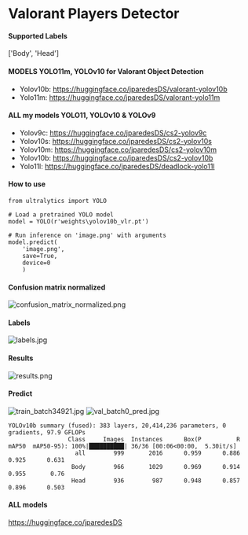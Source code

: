 # Valorant Players Detector

#### Supported Labels
['Body', 'Head']

#### MODELS YOLO11m, YOLOv10 for Valorant Object Detection
- Yolov10b: https://huggingface.co/jparedesDS/valorant-yolov10b
- Yolo11m: https://huggingface.co/jparedesDS/valorant-yolo11m

#### ALL my models YOLO11, YOLOv10 & YOLOv9
- Yolov9c: https://huggingface.co/jparedesDS/cs2-yolov9c
- Yolov10s: https://huggingface.co/jparedesDS/cs2-yolov10s
- Yolov10m: https://huggingface.co/jparedesDS/cs2-yolov10m
- Yolov10b: https://huggingface.co/jparedesDS/cs2-yolov10b
- Yolo11l: https://huggingface.co/jparedesDS/deadlock-yolo11l

#### How to use
```
from ultralytics import YOLO

# Load a pretrained YOLO model
model = YOLO(r'weights\yolov10b_vlr.pt')

# Run inference on 'image.png' with arguments
model.predict(
    'image.png',
    save=True,
    device=0
    )
```
#### Confusion matrix normalized
![confusion_matrix_normalized.png](https://cdn-uploads.huggingface.co/production/uploads/62e1c9b42e4cab6e39dafc97/_yp5HjaiN54WjIur4HS8T.png)
#### Labels
![labels.jpg](https://cdn-uploads.huggingface.co/production/uploads/62e1c9b42e4cab6e39dafc97/MtFhhrP7_kp4d2pJRC8ss.jpeg)
#### Results
![results.png](https://cdn-uploads.huggingface.co/production/uploads/62e1c9b42e4cab6e39dafc97/JLy3fffqvxIoY4C0wcwjR.png)
#### Predict
![train_batch34921.jpg](https://cdn-uploads.huggingface.co/production/uploads/62e1c9b42e4cab6e39dafc97/R0xOHQsHqSpq-8Hc8umRY.jpeg)
![val_batch0_pred.jpg](https://cdn-uploads.huggingface.co/production/uploads/62e1c9b42e4cab6e39dafc97/KWygqgi-Gka7eNdKCkPN1.jpeg)
```
YOLOv10b summary (fused): 383 layers, 20,414,236 parameters, 0 gradients, 97.9 GFLOPs
                 Class     Images  Instances      Box(P          R      mAP50  mAP50-95): 100%|██████████| 36/36 [00:06<00:00,  5.30it/s]
                   all        999       2016      0.959      0.886      0.925      0.631
                  Body        966       1029      0.969      0.914      0.955       0.76
                  Head        936        987      0.948      0.857      0.896      0.503
```

#### ALL models
https://huggingface.co/jparedesDS
